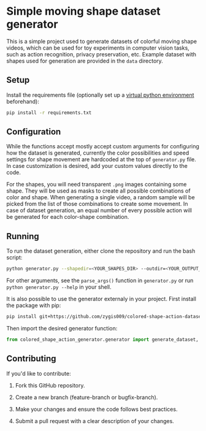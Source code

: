 # Simple moving shape dataset generator

This is a simple project used to generate datasets of colorful moving shape videos, which can be used for toy experiments in computer vision tasks, such as action recognition, privacy preservation, etc. Example dataset with shapes used for generation are provided in the `data` directory.

## Setup

Install the requirements file (optionally set up a [virtual python environment](https://docs.python.org/3/library/venv.html) beforehand):

```bash
pip install -r requirements.txt
```

## Configuration

While the functions accept mostly accept custom arguments for configuring how the dataset is generated, currently the color possibilities and speed settings for shape movement are hardcoded at the top of `generator.py` file. In case customization is desired, add your custom values directly to the code.

For the shapes, you will need transparent `.png` images containing some shape. They will be used as masks to create all possible combinations of color and shape. When generating a single video, a random sample will be picked from the list of those combinations to create some movement. In case of dataset generation, an equal number of every possible action will be generated for each color-shape combination.

## Running

To run the dataset generation, either clone the repository and run the bash script:

```bash
python generator.py --shapedir=<YOUR_SHAPES_DIR> --outdir=<YOUR_OUTPUT_DIR> ...
```

For other arguments, see the `parse_args()` function in `generator.py` or run `python generator.py --help` in your shell.

It is also possible to use the generator externaly in your project. First install the package with pip:

```bash
pip install git+https://github.com/zygis009/colored-shape-action-dataset.git
```

Then import the desired generator function:

```python
from colored_shape_action_generator.generator import generate_dataset, get_frames
```

## Contributing

If you'd like to contribute:

1. Fork this GitHub repository.

2. Create a new branch (feature-branch or bugfix-branch).

3. Make your changes and ensure the code follows best practices.

4. Submit a pull request with a clear description of your changes.

